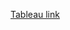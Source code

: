 [Tableau link](https://public.tableau.com/views/EntertainerDataAnalysis_17175224600570/Dashboard1?:language=en-GB&publish=yes&:sid=&:display_count=n&:origin=viz_share_link)

